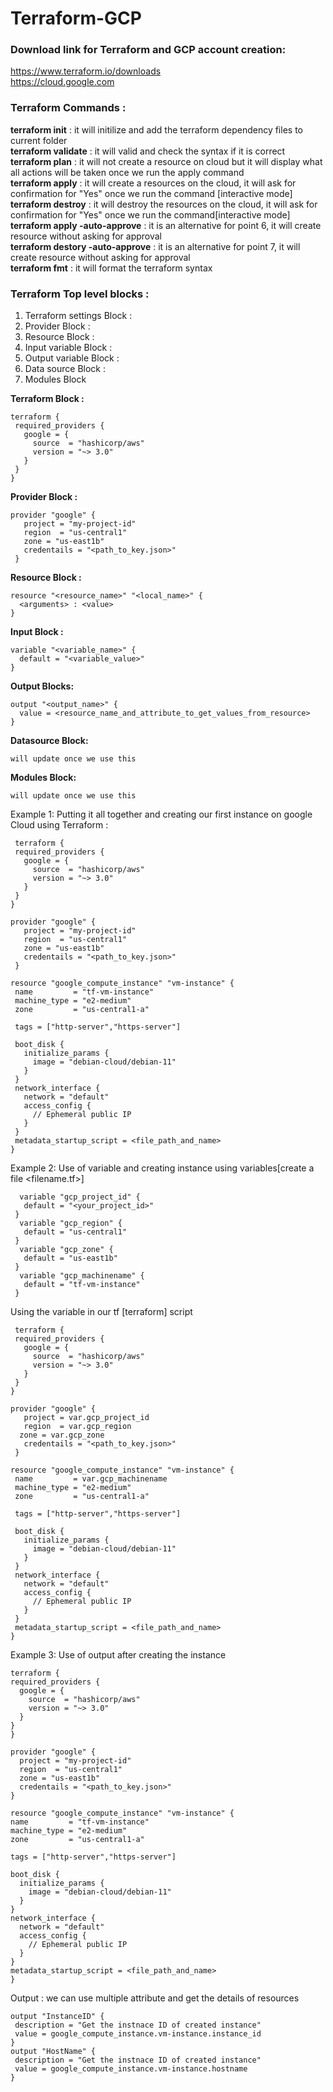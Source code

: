 # Terraform-GCP  
### Download link for Terraform and GCP account creation:  
https://www.terraform.io/downloads   
https://cloud.google.com
  
### Terraform Commands :
**terraform init** : it will initilize and add the terraform dependency files to current folder  
**terraform validate** : it will valid and check the syntax if it is correct  
**terraform plan** : it will not create a resource on cloud but it will display what all actions will be taken once we run the apply command  
**terraform apply** : it will create a resources on the cloud, it will ask for confirmation for "Yes" once we run the command [interactive mode]  
**terraform destroy** : it will destroy the resources on the cloud, it will ask for confirmation for "Yes" once we run the command[interactive mode]  
**terraform apply -auto-approve** : it is an alternative for point 6, it will create resource without asking for approval  
**terraform destory -auto-approve** : it is an alternative for point 7, it will create resource without asking for approval  
**terraform fmt** : it will format the terraform syntax
  
 ### Terraform Top level blocks :  
 1. Terraform settings Block :
 2. Provider Block :  
 3. Resource Block :  
 4. Input variable Block : 
 5. Output variable Block :
 6. Data source Block : 
 7. Modules Block  
 
 **Terraform Block :** 
 ```
 terraform {
  required_providers {
    google = {
      source  = "hashicorp/aws"
      version = "~> 3.0"
    }
  }
}
 ```  
   
   **Provider Block :**  
 ```
 provider "google" {
    project = "my-project-id"
    region  = "us-central1"
    zone = "us-east1b"
    credentails = "<path_to_key.json>"
  }
  ```   
  
  **Resource Block :**  
  ```
  resource "<resource_name>" "<local_name>" {
    <arguments> : <value>
}
  ```   
  
  **Input Block :**  
  
  ```
  variable "<variable_name>" {
    default = "<variable_value>"
  }
  ```  
  
  **Output Blocks:**  
  ```
  output "<output_name>" {
    value = <resource_name_and_attribute_to_get_values_from_resource>
}
  ```
  **Datasource Block:** 
  ```
  will update once we use this
  ```   
  
  **Modules Block:**  
    
  ```
  will update once we use this
  ```
   
 Example 1: Putting it all together and creating our first instance on google Cloud using Terraform :  
 
 ```
  terraform {
  required_providers {
    google = {
      source  = "hashicorp/aws"
      version = "~> 3.0"
    }
  }
}  

 provider "google" {
    project = "my-project-id"
    region  = "us-central1"
    zone = "us-east1b"
    credentails = "<path_to_key.json>"
  }  
  
 resource "google_compute_instance" "vm-instance" {
  name         = "tf-vm-instance"
  machine_type = "e2-medium"
  zone         = "us-central1-a"

  tags = ["http-server","https-server"]

  boot_disk {
    initialize_params {
      image = "debian-cloud/debian-11"
    }
  }
  network_interface {
    network = "default"
    access_config {
      // Ephemeral public IP
    }
  }
  metadata_startup_script = <file_path_and_name>
}

 ```   
Example 2:  Use of variable and creating instance using variables[create a file <filename.tf>]
 
 ```
   variable "gcp_project_id" {
    default = "<your_project_id>"
  }
   variable "gcp_region" {
    default = "us-central1"
  }
   variable "gcp_zone" {
    default = "us-east1b"
  }
   variable "gcp_machinename" {
    default = "tf-vm-instance"
  }
 ```
 Using the variable in our tf [terraform] script  
 ```
  terraform {
  required_providers {
    google = {
      source  = "hashicorp/aws"
      version = "~> 3.0"
    }
  }
}  

 provider "google" {
    project = var.gcp_project_id
    region  = var.gcp_region
   zone = var.gcp_zone
    credentails = "<path_to_key.json>"
  }  
  
 resource "google_compute_instance" "vm-instance" {
  name         = var.gcp_machinename
  machine_type = "e2-medium"
  zone         = "us-central1-a"

  tags = ["http-server","https-server"]

  boot_disk {
    initialize_params {
      image = "debian-cloud/debian-11"
    }
  }
  network_interface {
    network = "default"
    access_config {
      // Ephemeral public IP
    }
  }
  metadata_startup_script = <file_path_and_name>
}
 ```   
 Example 3:  Use of output after creating the instance
  ```
  terraform {
  required_providers {
    google = {
      source  = "hashicorp/aws"
      version = "~> 3.0"
    }
  }
}  

 provider "google" {
    project = "my-project-id"
    region  = "us-central1"
    zone = "us-east1b"
    credentails = "<path_to_key.json>"
  }  
  
 resource "google_compute_instance" "vm-instance" {
  name         = "tf-vm-instance"
  machine_type = "e2-medium"
  zone         = "us-central1-a"

  tags = ["http-server","https-server"]

  boot_disk {
    initialize_params {
      image = "debian-cloud/debian-11"
    }
  }
  network_interface {
    network = "default"
    access_config {
      // Ephemeral public IP
    }
  }
  metadata_startup_script = <file_path_and_name>
}
 ```  
 Output : we can use multiple attribute and get the details of resources
 ```
 output "InstanceID" {
  description = "Get the instnace ID of created instance"
  value = google_compute_instance.vm-instance.instance_id  
}  
 output "HostName" {
  description = "Get the instnace ID of created instance"
  value = google_compute_instance.vm-instance.hostname  
}
 ```
 
